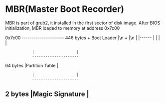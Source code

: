 # MBR\(Master Boot Recorder\)

MBR is part of grub2, it installed in the first sector of disk image. After BIOS initialization, MBR loaded to memory at address 0x7c00

0x7c00          ---------------------
446 bytes       +  Boot Loader      |\n
                +                   |\n
                \|                   \|------
                \|                   \|
                \|                   \|

```
            |                   |
            ---------------------
```

64 bytes        \|Partition Table    \|

```
            |                   |
            ---------------------
```

## 2 bytes         \|Magic Signature    \|

